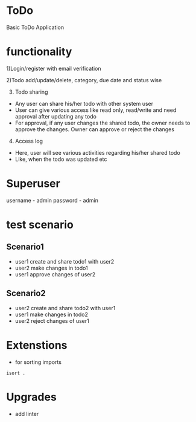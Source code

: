 # ToDo
Basic ToDo Application

# functionality
1)Login/register with email verification

2)Todo add/update/delete, category, due date and status wise

3) Todo sharing
- Any user can share his/her todo with other system user
- User can give various access like read only, read/write and need approval after updating any todo
- For approval, if any user changes the shared todo, the owner needs to approve the changes. Owner can approve or reject the changes

4) Access log
- Here, user will see various activities regarding his/her shared todo
- Like, when the todo was updated etc

# Superuser
username - admin
password - admin

# test scenario
## Scenario1
- user1 create and share todo1 with user2
- user2 make changes in todo1 
- user1 approve changes of user2

## Scenario2
- user2 create and share todo2 with user1
- user1 make changes in todo2
- user2 reject changes of user1

# Extenstions
- for sorting imports
```
isort .
```

# Upgrades
- add linter
